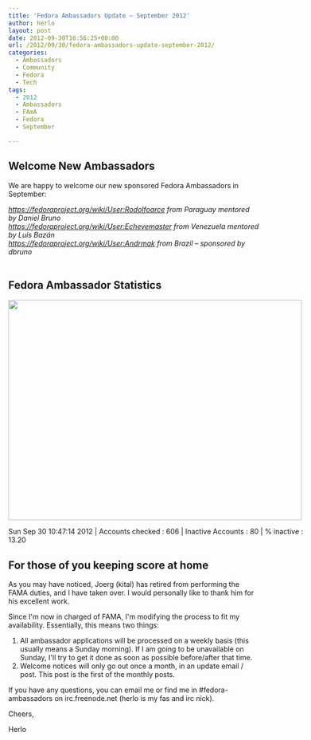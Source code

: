 ```yaml
---
title: 'Fedora Ambassadors Update – September 2012'
author: herlo
layout: post
date: 2012-09-30T16:56:25+00:00
url: /2012/09/30/fedora-ambassadors-update-september-2012/
categories:
  - Ambassadors
  - Community
  - Fedora
  - Tech
tags:
  - 2012
  - Ambassadors
  - FAmA
  - Fedora
  - September

---
```

## Welcome New Ambassadors

We are happy to welcome our new sponsored Fedora Ambassadors in September:

<address>
  <a href="https://fedorahosted.org/fama/ticket/1822">https://fedoraproject.org/wiki/User:Rodolfoarce</a> from Paraguay mentored by Daniel Bruno
</address>

<address>
  <a title="View ticket" href="https://fedorahosted.org/fama/ticket/1824">https://fedoraproject.org/wiki/User:Echevemaster</a> from Venezuela mentored by Luis Bazán
</address>

<address>
  <a href="https://fedoraproject.org/wiki/User:Andrmak">https://fedoraproject.org/wiki/User:Andrmak</a> from Brazil – sponsored by dbruno
</address>

<address>
   
</address>

## Fedora Ambassador Statistics

<div id="attachment_1136" style="width: 600px" class="wp-caption aligncenter">
  <img class="size-medium wp-image-1136  " title="ambassadors-2012" src="{{<siteurl>}}uploads/2012/09/ambassadors-2012-590x442.png" alt="" width="590" height="442" srcset="{{<siteurl>}}uploads/2012/09/ambassadors-2012-590x442.png 590w, {{<siteurl>}}uploads/2012/09/ambassadors-2012.png 800w" sizes="(max-width: 590px) 100vw, 590px" />
  
  <p class="wp-caption-text">
    Sun Sep 30 10:47:14 2012 | Accounts checked : 606 | Inactive Accounts : 80 | % inactive : 13.20
  </p>
</div>

## For those of you keeping score at home

As you may have noticed, Joerg (kital) has retired from performing the FAMA duties, and I have taken over. I would personally like to thank him for his excellent work.

Since I'm now in charged of FAMA, I'm modifying the process to fit my availability. Essentially, this means two things:

  1. All ambassador applications will be processed on a weekly basis (this usually means a Sunday morning). If I am going to be unavailable on Sunday, I'll try to get it done as soon as possible before/after that time.
  2. Welcome notices will only go out once a month, in an update email / post. This post is the first of the monthly posts.

If you have any questions, you can email me or find me in #fedora-ambassadors on irc.freenode.net (herlo is my fas and irc nick).

Cheers,

Herlo